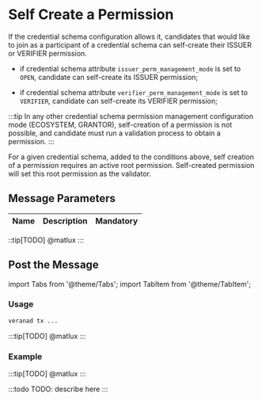 # Self Create a Permission

If the credential schema configuration allows it, candidates that would like to join as a participant of a credential schema can self-create their ISSUER or VERIFIER permission.

- if credential schema attribute `issuer_perm_management_mode` is set to `OPEN`, candidate can self-create its ISSUER permission;

- if credential schema attribute `verifier_perm_management_mode` is set to `VERIFIER`, candidate can self-create its VERIFIER permission;

:::tip
In any other credential schema permission management configuration mode (ECOSYSTEM, GRANTOR), self-creation of a permission is not possible, and candidate must run a validation process to obtain a permission.
:::

For a given credential schema, added to the conditions above, self creation of a permission requires an active root permission. Self-created permission will set this root permission as the validator.

## Message Parameters

|Name               |Description                            |Mandatory|
|-------------------|---------------------------------------|--------|

::tip[TODO]
@matlux
:::

## Post the Message

import Tabs from '@theme/Tabs';
import TabItem from '@theme/TabItem';

<Tabs>
  <TabItem value="cli" label="CLI" default>

### Usage

```bash
veranad tx ...
```
:::tip[TODO]
@matlux
:::

### Example

:::tip[TODO]
@matlux
:::

  </TabItem>
  
  <TabItem value="frontend" label="Frontend">
    :::todo
    TODO: describe here
    :::
  </TabItem>
</Tabs>